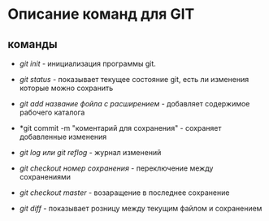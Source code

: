 # Описание команд для GIT

## команды

* *git init* - инициализация программы git.

* *git status* - показывает текущее состояние git, есть ли изменения которые можно сохранить

* *git add название фойла с расширением* - добавляет содержимое рабочего каталога

* *git commit -m "коментарий для сохранения" - сохраняет добавленные изменения

* *git log или git reflog* - журнал изменений

* *git checkout номер сохранения* - переключение между сохранениями

* *git checkout master* - возаращение в последнее сохранение

* *git diff* - показывает розницу между текущим файлом и сохранением
